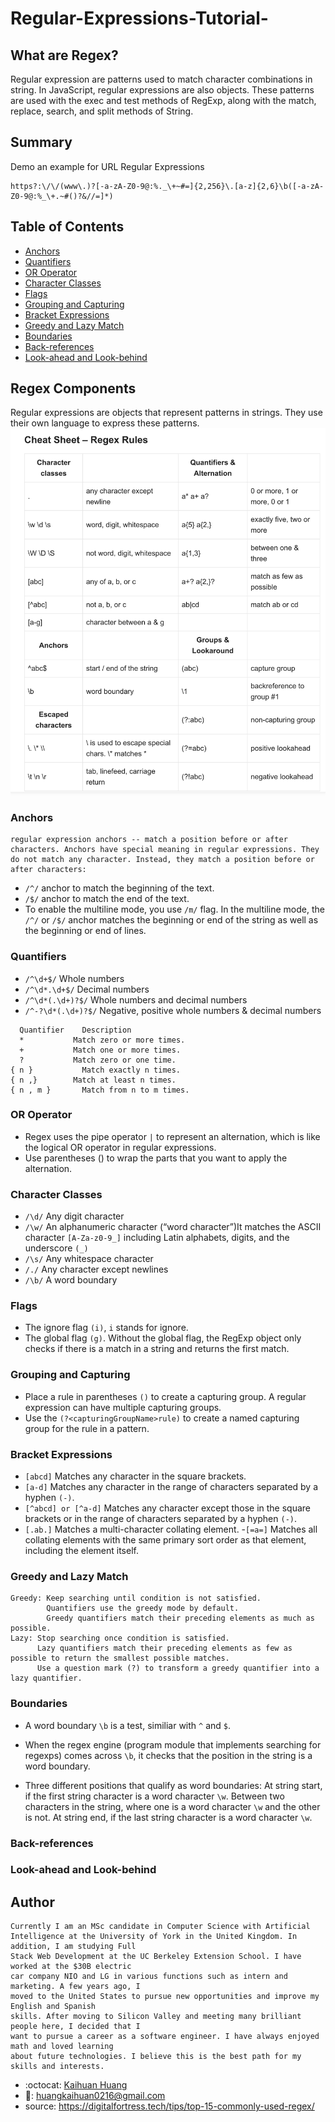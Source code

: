 # Regular-Expressions-Tutorial-

## What are Regex?

Regular expression are patterns used to match character combinations in string. In JavaScript, regular expressions are also objects. These patterns are used with the exec and test methods of RegExp, along with the match, replace, search, and split methods of String.

## Summary
Demo an example for URL Regular Expressions
```
https?:\/\/(www\.)?[-a-zA-Z0-9@:%._\+~#=]{2,256}\.[a-z]{2,6}\b([-a-zA-Z0-9@:%_\+.~#()?&//=]*)
```
## Table of Contents

- [Anchors](#anchors)
- [Quantifiers](#quantifiers)
- [OR Operator](#or-operator)
- [Character Classes](#character-classes)
- [Flags](#flags)
- [Grouping and Capturing](#grouping-and-capturing)
- [Bracket Expressions](#bracket-expressions)
- [Greedy and Lazy Match](#greedy-and-lazy-match)
- [Boundaries](#boundaries)
- [Back-references](#back-references)
- [Look-ahead and Look-behind](#look-ahead-and-look-behind)

## Regex Components

Regular expressions are objects that represent patterns in strings. They use their own language to express these patterns.
![Cheatsheet](Develop/images/sheet1.png)


### Anchors
```
regular expression anchors -- match a position before or after characters. Anchors have special meaning in regular expressions. They do not match any character. Instead, they match a position before or after characters:
```
- `/^/`	anchor to match the beginning of the text.
- `/$/`	anchor to match the end of the text.
- To enable the multiline mode, you use `/m/` flag. In the multiline mode, the `/^/` or `/$/` anchor matches the beginning or end of the string as well as the beginning or end of lines.

### Quantifiers
- `/^\d+$/` Whole numbers
- `/^\d*.\d+$/` Decimal numbers
- `/^\d*(.\d+)?$/` Whole numbers and decimal numbers
- `/^-?\d*(.\d+)?$/` Negative, positive whole numbers & decimal numbers
```
  Quantifier	Description
  *	          Match zero or more times.
  +	          Match one or more times.
  ?	          Match zero or one time.
{ n }	        Match exactly n times.
{ n ,}	      Match at least n times.
{ n , m }	    Match from n to m times.
```
### OR Operator
- Regex uses the pipe operator `|` to represent an alternation, which is like the logical OR operator in regular expressions. 
- Use parentheses () to wrap the parts that you want to apply the alternation.


### Character Classes

- `/\d/`	Any digit character
- `/\w/`	An alphanumeric character (“word character”)It matches the ASCII character `[A-Za-z0-9_]` including Latin alphabets, digits, and the underscore `(_)`
- `/\s/`	Any whitespace character
- `/./`	Any character except newlines
- `/\b/`	A word boundary

### Flags

- The ignore flag `(i)`, `i` stands for ignore.
- The global flag `(g)`. Without the global flag, the RegExp object only checks if there is a match in a string and returns the first match.

### Grouping and Capturing

- Place a rule in parentheses `()` to create a capturing group. A regular expression can have multiple capturing groups.
- Use the `(?<capturingGroupName>rule)` to create a named capturing group for the rule in a pattern.

### Bracket Expressions

- `[abcd]`             Matches any character in the square brackets.
- `[a-d]`               Matches any character in the range of characters separated by a hyphen `(-)`.
- `[^abcd] or [^a-d]`   Matches any character except those in the square brackets or in the range of characters separated by a hyphen `(-)`.
- `[.ab.]`              Matches a multi-character collating element.
-`[=a=]`               Matches all collating elements with the same primary sort order as that element, including the element itself.


### Greedy and Lazy Match
```
Greedy: Keep searching until condition is not satisfied.
        Quantifiers use the greedy mode by default.
        Greedy quantifiers match their preceding elements as much as possible.
Lazy: Stop searching once condition is satisfied.
      Lazy quantifiers match their preceding elements as few as possible to return the smallest possible matches.
      Use a question mark (?) to transform a greedy quantifier into a lazy quantifier.
```

### Boundaries
- A word boundary `\b` is a test, similiar with `^` and `$`.

- When the regex engine (program module that implements searching for regexps) comes across `\b`, it checks that the position in the string is a word boundary.
- Three different positions that qualify as word boundaries: At string start, if the first string character is a word character `\w`. Between two characters in the string, where one is a word character `\w` and the other is not. At string end, if the last string character is a word character `\w`.
### Back-references

### Look-ahead and Look-behind

## Author
```
Currently I am an MSc candidate in Computer Science with Artificial
Intelligence at the University of York in the United Kingdom. In addition, I am studying Full
Stack Web Development at the UC Berkeley Extension School. I have worked at the $30B electric
car company NIO and LG in various functions such as intern and marketing. A few years ago, I
moved to the United States to pursue new opportunities and improve my English and Spanish
skills. After moving to Silicon Valley and meeting many brilliant people here, I decided that I
want to pursue a career as a software engineer. I have always enjoyed math and loved learning
about future technologies. I believe this is the best path for my skills and interests.
```

- :octocat: [Kaihuan Huang](https://github.com/kaihuan-huang)<br />
- 📧:  <a href="mailto:huangkaihuan0216@gmail.com">huangkaihuan0216@gmail.com</a>
- source: https://digitalfortress.tech/tips/top-15-commonly-used-regex/